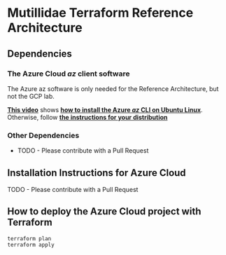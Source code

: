 # Mutillidae Terraform Reference Architecture

## Dependencies

### The Azure Cloud *az* client software

The Azure az software is only needed for the Reference Architecture, but not the GCP lab.

[**This video**](https://www.youtube.com/watch?v=phJqcX-fcOw) shows [**how to install the Azure *az* CLI on Ubuntu Linux**](https://www.youtube.com/watch?v=phJqcX-fcOw). Otherwise, follow [**the instructions for your distribution**](https://learn.microsoft.com/en-us/cli/azure/install-azure-cli-linux?pivots=apt)

### Other Dependencies

- TODO - Please contribute with a Pull Request

## Installation Instructions for Azure Cloud

 TODO - Please contribute with a Pull Request

## How to deploy the Azure Cloud project with Terraform

	terraform plan
	terraform apply

